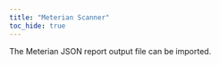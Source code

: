 ```yaml
---
title: "Meterian Scanner"
toc_hide: true
---
```

The Meterian JSON report output file can be imported.
